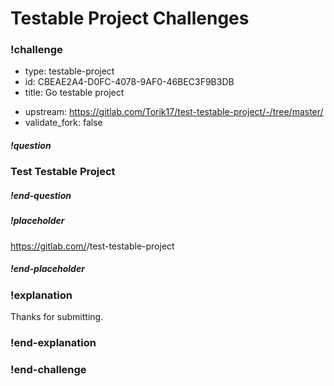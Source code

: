 # Testable Project Challenges

### !challenge

<!--'type' is required-->
<!--'id' is required, string, must be unique within a branch-->
<!--'title' is required, string, used when displaying results-->
<!--'upstream' is required, the upstream repo that will be forked. Set to the branch with the correct Dockerfile and test.sh for running tests-->
<!--'validate_fork' is options, set to true to require that the student submission is a fork of the upstream. If not defined, default is false.-->

* type: testable-project
* id: CBEAE2A4-D0FC-4078-9AF0-46BEC3F9B3DB
* title: Go testable project
<!-- * upstream: https://github.com/gSchool/test-testable-project -->
<!-- * upstream: https://gitlab.com/Torik17/test-testable-project -->
* upstream: https://gitlab.com/Torik17/test-testable-project/-/tree/master/
* validate_fork: false

<!--'question' is required, markdown, the question to be answered-->

##### !question

### Test Testable Project


##### !end-question

<!--'placeholder' is optional, the placeholder text in the input field. -->

##### !placeholder

https://gitlab.com/<username>/test-testable-project

##### !end-placeholder

<!--'explanation' is optional. Shown after the student correctly answers the question.-->

### !explanation

Thanks for submitting.

### !end-explanation

### !end-challenge

